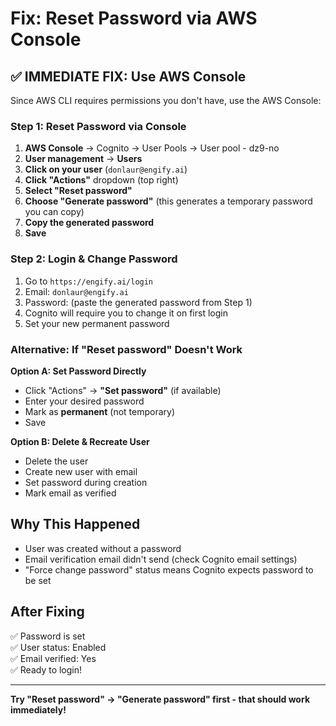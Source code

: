 # Fix: Reset Password via AWS Console

## ✅ IMMEDIATE FIX: Use AWS Console

Since AWS CLI requires permissions you don't have, use the AWS Console:

### Step 1: Reset Password via Console

1. **AWS Console** → Cognito → User Pools → User pool - dz9-no
2. **User management** → **Users**
3. **Click on your user** (`donlaur@engify.ai`)
4. **Click "Actions"** dropdown (top right)
5. **Select "Reset password"**
6. **Choose "Generate password"** (this generates a temporary password you can copy)
7. **Copy the generated password**
8. **Save**

### Step 2: Login & Change Password

1. Go to `https://engify.ai/login`
2. Email: `donlaur@engify.ai`
3. Password: (paste the generated password from Step 1)
4. Cognito will require you to change it on first login
5. Set your new permanent password

### Alternative: If "Reset password" Doesn't Work

**Option A: Set Password Directly**

- Click "Actions" → **"Set password"** (if available)
- Enter your desired password
- Mark as **permanent** (not temporary)
- Save

**Option B: Delete & Recreate User**

- Delete the user
- Create new user with email
- Set password during creation
- Mark email as verified

## Why This Happened

- User was created without a password
- Email verification email didn't send (check Cognito email settings)
- "Force change password" status means Cognito expects password to be set

## After Fixing

✅ Password is set  
✅ User status: Enabled  
✅ Email verified: Yes  
✅ Ready to login!

---

**Try "Reset password" → "Generate password" first - that should work immediately!**
